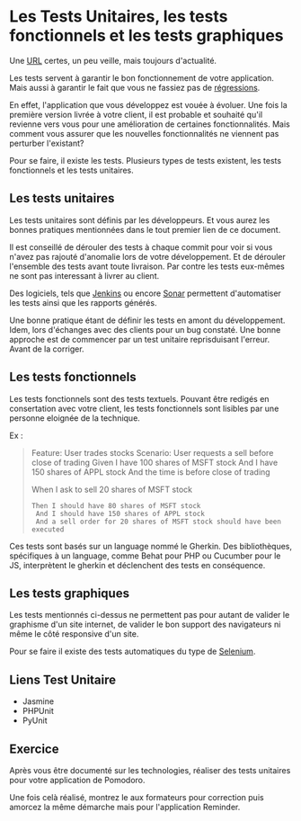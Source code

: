 # Les Tests Unitaires, les tests fonctionnels et les tests graphiques

Une [URL](http://blog.xebia.fr/2008/04/11/les-10-commandements-des-tests-unitaires/) certes, un peu veille, mais toujours d'actualité. 

Les tests servent à garantir le bon fonctionnement de votre application. Mais aussi à garantir le fait que vous ne fassiez pas de [régressions](https://fr.wikipedia.org/wiki/Test_de_r%C3%A9gression). 

En effet, l'application que vous développez est vouée à évoluer. Une fois la première version livrée à votre client, il est probable et souhaité qu'il revienne vers vous pour une amélioration de certaines fonctionnalités. Mais comment vous assurer que les nouvelles fonctionnalités ne viennent pas perturber l'existant? 

Pour se faire, il existe les tests. Plusieurs types de tests existent, les tests fonctionnels et les tests unitaires. 

## Les tests unitaires

Les tests unitaires sont définis par les développeurs. Et vous aurez les bonnes pratiques mentionnées dans le tout premier lien de ce document. 

Il est conseillé de dérouler des tests à chaque commit pour voir si vous n'avez pas rajouté d'anomalie lors de votre développement.  Et de dérouler l'ensemble des tests avant toute livraison. Par contre les tests eux-mêmes ne sont pas interessant à livrer au client. 

Des logiciels, tels que [Jenkins](https://jenkins.io/) ou encore [Sonar](https://www.sonarqube.org) permettent d'automatiser les tests ainsi que les rapports générés.

Une bonne pratique étant de définir les tests en amont du développement. 
Idem, lors d'échanges avec des clients pour un bug constaté. Une bonne approche est de commencer par un test unitaire reprisduisant l'erreur. Avant de la corriger.

## Les tests fonctionnels

Les tests fonctionnels sont des tests textuels. Pouvant être redigés en consertation avec votre client, les tests fonctionnels sont lisibles par une personne eloignée de la technique. 

Ex : 
> Feature: User trades stocks
>  Scenario: User requests a sell before close of trading
>    Given I have 100 shares of MSFT stock
>       And I have 150 shares of APPL stock
>       And the time is before close of trading
>
>   When I ask to sell 20 shares of MSFT stock
>    
>     Then I should have 80 shares of MSFT stock
>      And I should have 150 shares of APPL stock
>      And a sell order for 20 shares of MSFT stock should have been executed

Ces tests sont basés sur un language nommé le Gherkin. Des bibliothèques, spécifiques à un language, comme Behat pour PHP ou Cucumber pour le JS, interprètent le gherkin et déclenchent des tests en conséquence.

## Les tests graphiques
Les tests mentionnés ci-dessus ne permettent pas pour autant de valider le graphisme d'un site internet, de valider le bon support des navigateurs ni même le côté responsive d'un site. 

Pour se faire il existe des tests automatiques du type de [Selenium](http://www.seleniumhq.org/docs/01_introducing_selenium.jsp).

## Liens Test Unitaire
* Jasmine
* PHPUnit
* PyUnit


## Exercice

Après vous être documenté sur les technologies, réaliser des tests unitaires pour votre application de Pomodoro.

Une fois celà réalisé, montrez le aux formateurs pour correction puis amorcez la même démarche mais pour l'application Reminder.
